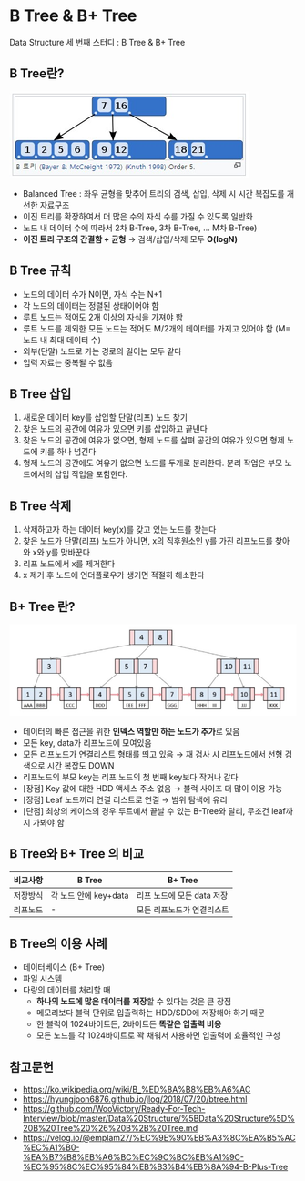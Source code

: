 # B Tree & B+ Tree
Data Structure 세 번째 스터디 : B Tree & B+ Tree

## B Tree란?
![b tree](../images/dy_btree.jpg)
* Balanced Tree : 좌우 균형을 맞추어 트리의 검색, 삽입, 삭제 시 시간 복잡도를 개선한 자료구조
* 이진 트리를 확장하여서 더 많은 수의 자식 수를 가질 수 있도록 일반화
* 노드 내 데이터 수에 따라서 2차 B-Tree, 3차 B-Tree, ... M차 B-Tree)
* **이진 트리 구조의 간결함 + 균형** → 검색/삽입/삭제 모두 **O(logN)**

## B Tree 규칙 
* 노드의 데이터 수가 N이면, 자식 수는 N+1
* 각 노드의 데이터는 정렬된 상태이어야 함
* 루트 노드는 적어도 2개 이상의 자식을 가져야 함
* 루트 노드를 제외한 모든 노드는 적어도 M/2개의 데이터를 가지고 있어야 함 (M=노드 내 최대 데이터 수)
* 외부(단말) 노드로 가는 경로의 길이는 모두 같다
* 입력 자료는 중복될 수 없음

## B Tree 삽입 
1) 새로운 데이터 key를 삽입할 단말(리프) 노드 찾기
2) 찾은 노드의 공간에 여유가 있으면 키를 삽입하고 끝낸다
3) 찾은 노드의 공간에 여유가 없으면, 형제 노드를 살펴 공간의 여유가 있으면 형제 노드에 키를 하나 넘긴다
4) 형제 노드의 공간에도 여유가 없으면 노드를 두개로 분리한다. 분리 작업은 부모 노드에서의 삽입 작업을 포함한다.

## B Tree 삭제
1) 삭제하고자 하는 데이터 key(x)를 갖고 있는 노드를 찾는다
2) 찾은 노드가 단말(리프) 노드가 아니면, x의 직후원소인 y를 가진 리프노드를 찾아와 x와 y를 맞바꾼다
3) 리프 노드에서 x를 제거한다
4) x 제거 후 노드에 언더플로우가 생기면 적절히 해소한다

## B+ Tree 란?
![b+ tree](../images/dy_b+tree.jpg)
* 데이터의 빠른 접근을 위한 **인덱스 역할만 하는 노드가 추가**로 있음
* 모든 key, data가 리프노드에 모여있음
* 모든 리프노드가 연결리스트 형태를 띄고 있음 → 재 검사 시 리프노드에서 선형 검색으로 시간 복잡도 DOWN
* 리프노드의 부모 key는 리프 노드의 첫 번째 key보다 작거나 같다
* [장점] Key 값에 대한 HDD 액세스 주소 없음 → 블럭 사이즈 더 많이 이용 가능
* [장점] Leaf 노드끼리 연결 리스트로 연결 → 범위 탐색에 유리
* [단점] 최상의 케이스의 경우 루트에서 끝날 수 있는 B-Tree와 달리, 무조건 leaf까지 가봐야 함

## B Tree와 B+ Tree 의 비교
| 비교사항 | B Tree | B+ Tree |
|--|--|--|
| 저장방식 | 각 노드 안에 key+data | 리프 노드에 모든 data 저장 |
| 리프노드 | - | 모든 리프노드가 연결리스트 |


## B Tree의 이용 사례
* 데이터베이스 (B+ Tree)
* 파일 시스템
* 다량의 데이터를 처리할 때
	* **하나의 노드에 많은 데이터를 저장**할 수 있다는 것은 큰 장점
	* 메모리보다 블럭 단위로 입출력하는 HDD/SDD에 저장해야 하기 때문
	* 한 블럭이 1024바이트든, 2바이트든 **똑같은 입출력 비용**
	* 모든 노드를 각 1024바이트로 꽉 채워서 사용하면 입출력에 효율적인 구성

## 참고문헌
* https://ko.wikipedia.org/wiki/B_%ED%8A%B8%EB%A6%AC
* https://hyungjoon6876.github.io/jlog/2018/07/20/btree.html
* https://github.com/WooVictory/Ready-For-Tech-Interview/blob/master/Data%20Structure/%5BData%20Structure%5D%20B%20Tree%20%26%20B%2B%20Tree.md
* https://velog.io/@emplam27/%EC%9E%90%EB%A3%8C%EA%B5%AC%EC%A1%B0-%EA%B7%B8%EB%A6%BC%EC%9C%BC%EB%A1%9C-%EC%95%8C%EC%95%84%EB%B3%B4%EB%8A%94-B-Plus-Tree